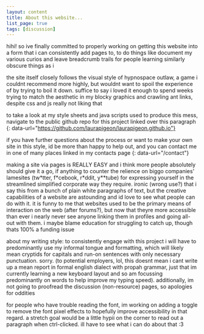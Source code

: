 ```yaml
---
layout: content
title: About this website...
list_page: true
tags: [discussion]
---
```


hihi! so ive finally committed to properly working on getting this website into a form that i can consistently add pages to, to do things like document my various curios and leave breadcrumb trails for people learning similarly obscure things as i

the site itself closely follows the visual style of hypnospace outlaw, a game i couldnt recommend more highly, but wouldnt want to spoil the experience of by trying to boil it down. suffice to say i loved it enough to spend weeks trying to match the aesthetic in my blocky graphics and crawling ant links, despite css and js really not liking that

to take a look at my style sheets and java scripts used to produce this mess, navigate to the public github repo for this project linked over this paragraph
{: data-url="https://github.com/laurapigeon/laurapigeon.github.io"}

if you have further questions about the process or want to make your own site in this style, id be more than happy to help out, and you can contact me in one of many places linked in my contacts page
{: data-url="/contact"}

making a site via pages is REALLY EASY and i think more people absolutely should give it a go, if anything to counter the relience on biggo companies' lamesites (tw\*tter, f\*cebook, r\*ddit, y\*\*tube) for expressing yourself in the streamlined simplified corporate way they require. ironic (wrong use?) that i say this from a bunch of plain white paragraphs of text, but the creative capabilities of a website are astounding and id love to see what people can do with it. it is funny to me that websites used to be the primary means of interaction on the web (after forums?), but now that theyre more accessible than ever i nearly never see anyone linking them in profiles and going all-out with them. i maybe blame education for struggling to catch up, though thats 100% a funding issue

about my writing style: to consistently engage with this project i will have to predominantly use my informal tongue and formatting, which will likely mean cryptids for capitals and run-on sentences with only necessary punctuation. sorry. (to potential employers, lol, this doesnt mean i cant write up a mean report in formal english dialect with propah grammar, just that im currently learning a new keyboard layout and so am focussing predominantly on words to help improve my typing speed). additionally, im not going to proofread the discussion (non-resource) pages, so apologies for oddities

for people who have trouble reading the font, im working on adding a toggle to remove the font pixel effects to hopefully improve accessibility in that regard. a stretch goal would be a little hypii on the corner to read out a paragraph when ctrl-clicked. ill have to see what i can do about that :3